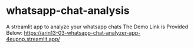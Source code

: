# whatsapp-chat-analysis
A streamlit app to analyze your whatsapp chats
The Demo Link is Provided Below:
 https://arin13-03-whatsapp-chat-analyzer-app-4eupnp.streamlit.app/

